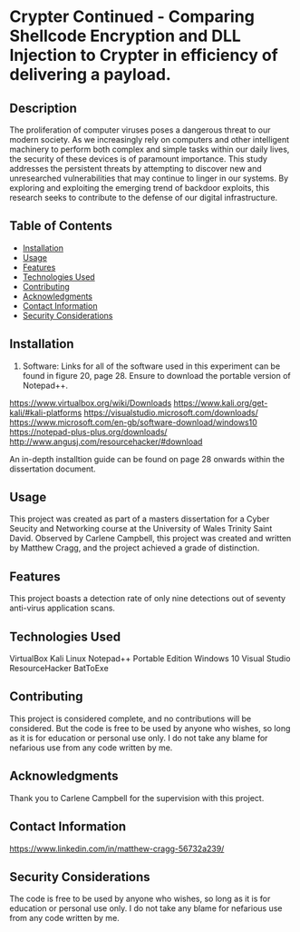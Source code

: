 # Crypter Continued - Comparing Shellcode Encryption and DLL Injection to Crypter in efficiency of delivering a payload.

## Description

The proliferation of computer viruses poses a dangerous threat to our modern society. As we increasingly rely on computers and other intelligent machinery to perform both complex and simple tasks within our daily lives, the security of these devices is of paramount importance. This study addresses the persistent threats by attempting to discover new and unresearched vulnerabilities that may continue to linger in our systems. By exploring and exploiting the emerging trend of backdoor exploits, this research seeks to contribute to the defense of our digital infrastructure.

## Table of Contents

- [Installation](#installation)
- [Usage](#usage)
- [Features](#features)
- [Technologies Used](#technologies-used)
- [Contributing](#contributing)
- [Acknowledgments](#acknowledgments)
- [Contact Information](#contact-information)
- [Security Considerations](#security-considerations)

## Installation

1) Software: Links for all of the software used in this experiment can be found in figure 20, page 28.
Ensure to download the portable version of Notepad++.

https://www.virtualbox.org/wiki/Downloads
https://www.kali.org/get-kali/#kali-platforms
https://visualstudio.microsoft.com/downloads/
https://www.microsoft.com/en-gb/software-download/windows10
https://notepad-plus-plus.org/downloads/
http://www.angusj.com/resourcehacker/#download


An in-depth installtion guide can be found on page 28 onwards within the dissertation document.

## Usage

This project was created as part of a masters dissertation for a Cyber Seucity and Networking course at the University of Wales Trinity Saint David. Observed by Carlene Campbell, this project was created and written by Matthew Cragg, and the project achieved a grade of
distinction. 
## Features

This project boasts a detection rate of only nine detections out of seventy anti-virus application scans.

## Technologies Used

VirtualBox
Kali Linux
Notepad++ Portable Edition
Windows 10
Visual Studio
ResourceHacker
BatToExe

## Contributing

This project is considered complete, and no contributions will be considered. But the code is free to be used by anyone who wishes, so long as it is for education or personal use only. I do not take any blame for nefarious use from any code written by me.

## Acknowledgments

Thank you to Carlene Campbell for the supervision with this project.

## Contact Information

https://www.linkedin.com/in/matthew-cragg-56732a239/

## Security Considerations

The code is free to be used by anyone who wishes, so long as it is for education or personal use only. I do not take any blame for nefarious use from any code written by me.

